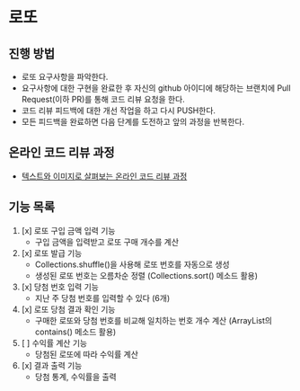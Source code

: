 # 로또

## 진행 방법

* 로또 요구사항을 파악한다.
* 요구사항에 대한 구현을 완료한 후 자신의 github 아이디에 해당하는 브랜치에 Pull Request(이하 PR)를 통해 코드 리뷰 요청을 한다.
* 코드 리뷰 피드백에 대한 개선 작업을 하고 다시 PUSH한다.
* 모든 피드백을 완료하면 다음 단계를 도전하고 앞의 과정을 반복한다.

## 온라인 코드 리뷰 과정

* [텍스트와 이미지로 살펴보는 온라인 코드 리뷰 과정](https://github.com/next-step/nextstep-docs/tree/master/codereview)

## 기능 목록

1. [x] 로또 구입 금액 입력 기능
    - 구입 금액을 입력받고 로또 구매 개수를 계산
2. [x] 로또 발급 기능
    - Collections.shuffle()을 사용해 로또 번호를 자동으로 생성
    - 생성된 로또 번호는 오름차순 정렬 (Collections.sort() 메소드 활용)
3. [x] 당첨 번호 입력 기능
    - 지난 주 당첨 번호를 입력할 수 있다 (6개)
4. [x] 로또 당첨 결과 확인 기능
    - 구매한 로또와 당첨 번호를 비교해 일치하는 번호 개수 계산 (ArrayList의 contains() 메소드 활용)
5. [ ] 수익률 계산 기능
    - 당첨된 로또에 따라 수익률 계산
6. [x] 결과 출력 기능
    - 당첨 통계, 수익률을 출력
